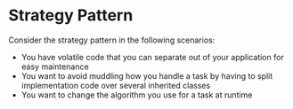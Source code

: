 # Strategy Pattern

Consider the strategy pattern in the following scenarios:

- You have volatile code that you can separate out of your application for easy maintenance
- You want to avoid muddling how you handle a task by having to split implementation code over several inherited classes
- You want to change the algorithm you use for a task at runtime